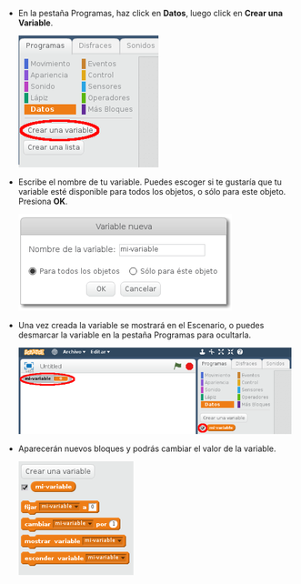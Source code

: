 + En la pestaña Programas, haz click en **Datos**, luego click en **Crear una Variable**.
    
    ![Bloques de Datos](images/data-blocks.png)

+ Escribe el nombre de tu variable. Puedes escoger si te gustaría que tu variable esté disponible para todos los objetos, o sólo para este objeto. Presiona **OK**.
    
    ![Crear Variable](images/create-variable.png)

+ Una vez creada la variable se mostrará en el Escenario, o puedes desmarcar la variable en la pestaña Programas para ocultarla.
    
    ![Bloques de Variables](images/variable-show.png)

+ Aparecerán nuevos bloques y podrás cambiar el valor de la variable.
    
    ![Bloques de Variables](images/variable-blocks.png)